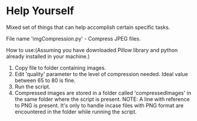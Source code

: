 # Help Yourself
Mixed set of things that can help accomplish certain specific tasks.

File name 'imgCompression.py'   -   Compress JPEG files.

How to use:(Assuming you have downloaded Pillow library and python already installed in your machine.)
1. Copy file to folder containing images.
2. Edit 'quality' parameter to the level of compression needed. Ideal value between 65 to 80 is fine.
3. Run the script.
4. Compressed images are stored in a folder called 'compressedImages' in the same folder where the script is present.
NOTE: A line with reference to PNG is present. It's only to handle incase files with PNG format are encountered in the folder while running the script.

